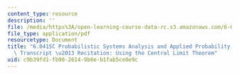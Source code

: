 ```yaml
---
content_type: resource
description: ''
file: /media/https%3A/open-learning-course-data-rc.s3.amazonaws.com/6-041sc-probabilistic-systems-analysis-and-applied-probability-fall-2013/c9b39fd1fb9026149b6eb1fab5ce0e9c_MIT6_041SCF13_Using_the_CLT_300k.pdf
file_type: application/pdf
resourcetype: Document
title: "6.041SC Probabilistic Systems Analysis and Applied Probability, Fall 2013\
  \ Transcript \u2013 Recitation: Using the Central Limit Theorem"
uid: c9b39fd1-fb90-2614-9b6e-b1fab5ce0e9c
---
```

